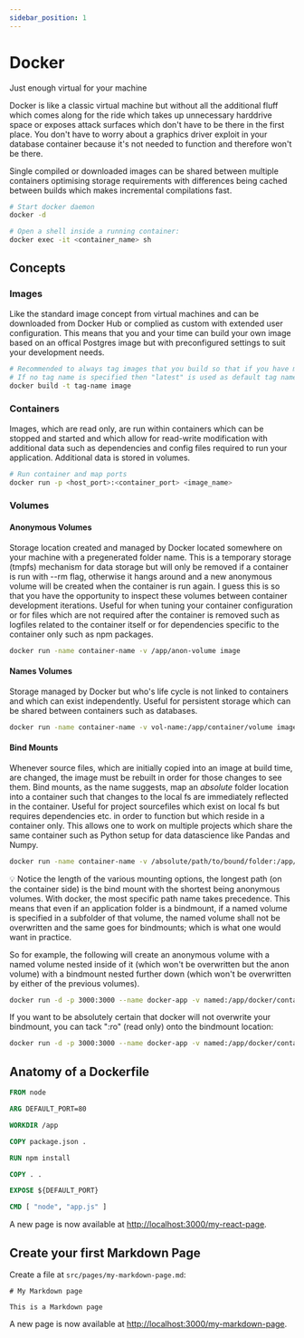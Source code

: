 ```yaml
---
sidebar_position: 1
---
```


# Docker

Just enough virtual for your machine

Docker is like a classic virtual machine but without all the additional fluff which comes along for the ride which takes up unnecessary harddrive space or exposes attack surfaces which don't have to be there in the first place. You don't have to worry about a graphics driver exploit in your database container because it's not needed to function and therefore won't be there.

Single compiled or downloaded images can be shared between multiple containers optimising storage requirements with differences being cached between builds which makes incremental compilations fast.

```sh title='useful-commands'
# Start docker daemon
docker -d

# Open a shell inside a running container:
docker exec -it <container_name> sh

```

## Concepts

### Images

Like the standard image concept from virtual machines and can be downloaded from Docker Hub or complied as custom with extended user configuration. This means that you and your time can build your own image based on an offical Postgres image but with preconfigured settings to suit your development needs.

```sh
# Recommended to always tag images that you build so that if you have multiple test images, you can tell them apart. <image:tag>
# If no tag name is specified then "latest" is used as default tag name
docker build -t tag-name image
```

### Containers

Images, which are read only, are run within containers which can be stopped and started and which allow for read-write modification with additional data such as dependencies and config files required to run your application. Additional data is stored in volumes.

```sh
# Run container and map ports
docker run -p <host_port>:<container_port> <image_name>
```

### Volumes

#### Anonymous Volumes

Storage location created and managed by Docker located somewhere on your machine with a pregenerated folder name. This is a temporary storage (tmpfs) mechanism for data storage but will only be removed if a container is run with --rm flag, otherwise it hangs around and a new anonymous volume will be created when the container is run again. I guess this is so that you have the opportunity to inspect these volumes between container development iterations. Useful for when tuning your container configuration or for files which are not required after the container is removed such as logfiles related to the container itself or for dependencies specific to the container only such as npm packages.

```sh
docker run -name container-name -v /app/anon-volume image
```

#### Names Volumes

Storage managed by Docker but who's life cycle is not linked to containers and which can exist independently. Useful for persistent storage which can be shared between containers such as databases.

```sh
docker run -name container-name -v vol-name:/app/container/volume image
```

#### Bind Mounts

Whenever source files, which are initially copied into an image at build time, are changed, the image must be rebuilt in order for those changes to see them. Bind mounts, as the name suggests, map an _absolute_ folder location into a container such that changes to the local fs are immediately reflected in the container. Useful for project sourcefiles which exist on local fs but requires dependencies etc. in order to function but which reside in a container only. This allows one to work on multiple projects which share the same container such as Python setup for data datascience like Pandas and Numpy.

```sh
docker run -name container-name -v /absolute/path/to/bound/folder:/app/container/bound/volume image
```

💡 Notice the length of the various mounting options, the longest path (on the container side) is the bind mount with the shortest being anonymous volumes. With docker, the most specific path name takes precedence. This means that even if an application folder is a bindmount, if a named volume is specified in a subfolder of that volume, the named volume shall not be overwritten and the same goes for bindmounts; which is what one would want in practice.

So for example, the following will create an anonymous volume with a named volume nested inside of it (which won't be overwritten but the anon volume) with a bindmount nested further down (which won't be overwritten by either of the previous volumes).

```sh
docker run -d -p 3000:3000 --name docker-app -v named:/app/docker/container -v /absolute/path/to/local/dir:/app/docker/container/path -v /app/docker
```

If you want to be absolutely certain that docker will not overwrite your bindmount, you can tack ":ro" (read only) onto the bindmount location:

```sh
docker run -d -p 3000:3000 --name docker-app -v named:/app/docker/container -v /absolute/path/to/local/dir:/app/docker/container/path:ro -v /app/docker
```

<!-- - `src/pages/index.js` → `localhost:3000/`
- `src/pages/foo.md` → `localhost:3000/foo`
- `src/pages/foo/bar.js` → `localhost:3000/foo/bar` -->

## Anatomy of a Dockerfile

```dockerfile title="Dockerfile"
FROM node

ARG DEFAULT_PORT=80

WORKDIR /app

COPY package.json .

RUN npm install

COPY . .

EXPOSE ${DEFAULT_PORT}

CMD [ "node", "app.js" ]

```

A new page is now available at [http://localhost:3000/my-react-page](http://localhost:3000/my-react-page).

## Create your first Markdown Page

Create a file at `src/pages/my-markdown-page.md`:

```mdx title="src/pages/my-markdown-page.md"
# My Markdown page

This is a Markdown page
```

A new page is now available at [http://localhost:3000/my-markdown-page](http://localhost:3000/my-markdown-page).
